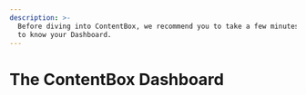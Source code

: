 ```yaml
---
description: >-
  Before diving into ContentBox, we recommend you to take a few minutes to get
  to know your Dashboard.
---
```


# The ContentBox Dashboard

